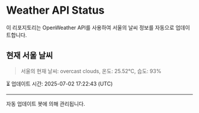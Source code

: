 
# Weather API Status

이 리포지토리는 OpenWeather API를 사용하여 서울의 날씨 정보를 자동으로 업데이트합니다.

## 현재 서울 날씨
> 서울의 현재 날씨: overcast clouds, 온도: 25.52°C, 습도: 93%

⏳ 업데이트 시간: 2025-07-02 17:22:43 (UTC)

---
자동 업데이트 봇에 의해 관리됩니다.
